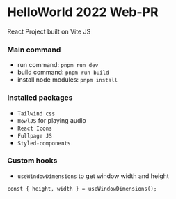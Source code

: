 # HelloWorld 2022 Web-PR 


React Project built on Vite JS

### Main command

* run command: `pnpm run dev`
* build command: `pnpm run build`
* install node modules: `pnpm install`

### Installed packages

* `Tailwind css` 
* `HowlJS` for playing audio
* `React Icons`
* `Fullpage JS`
* `Styled-components`

### Custom hooks

* `useWindowDimensions` to get window width and height

```
const { height, width } = useWindowDimensions();
```

